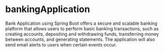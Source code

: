 # bankingApplication
Bank Application using Spring Boot offers a secure and scalable banking platform that allows users to perform basic banking transactions, such as creating accounts, depositing and withdrawing funds, transferring money between accounts, and generating statements. The application will also send email alerts to users when certain events occur.
